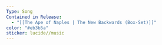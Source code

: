 ```yaml
---
Type: Song
Contained in Release:
  - "[[The Ape of Naples | The New Backwards (Box-Set)]]"
color: "#eb3b5a"
sticker: lucide//music
---
```

